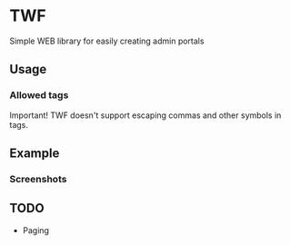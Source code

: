 # TWF

Simple WEB library for easily creating admin portals

## Usage

### Allowed tags

Important! TWF doesn't support escaping commas and other symbols in tags.

## Example

### Screenshots

## TODO

- Paging